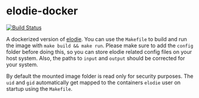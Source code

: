 # elodie-docker

[![Build Status](https://travis-ci.org/ps1337/elodie-docker.png?branch=master)](https://travis-ci.org/ps1337/elodie-docker)

A dockerized version of [elodie](https://github.com/jmathai/elodie). You can use the `Makefile` to build and run the image with `make build && make run`. Please make sure to add the `config` folder before doing this, so you can store elodie related config files on your host system. Also, the paths to `input` and `output` should be corrected for your system.

By default the mounted image folder is read only for security purposes. The `uid` and `gid` automatically get mapped to the containers `elodie` user on startup using the `Makefile`.
